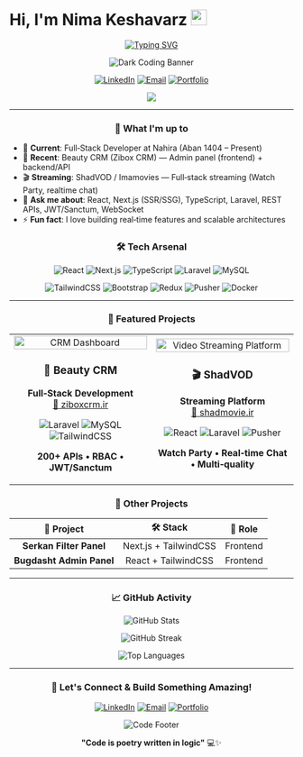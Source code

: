 # Hi, I'm Nima Keshavarz <img src="https://media.giphy.com/media/hvRJCLFzcasrR4ia7z/giphy.gif" width="28">

<div align="center">

[![Typing SVG](https://readme-typing-svg.herokuapp.com?font=Fira+Code&pause=1000&color=58A6FF&center=true&vCenter=true&width=435&lines=Full%E2%80%91Stack+Developer;React%2FNext.js+%2B+Laravel;Building+Production%E2%80%91Grade+Apps;CRM+%26+Streaming+Platforms;Real%E2%80%91time+%26+Secure+Solutions)](https://git.io/typing-svg)

</div>

<div align="center">

![Dark Coding Banner](https://images.unsplash.com/photo-1555066931-4365d14bab8c?w=1200&h=300&fit=crop&crop=entropy&auto=format&fm=webp&q=80&cs=tinysrgb&bg=0d1117)

</div>

<div align="center">

[![LinkedIn](https://img.shields.io/badge/LinkedIn-0A66C2?style=for-the-badge&logo=linkedin&logoColor=white&labelColor=0A66C2)](https://www.linkedin.com/in/<ADD-LINKEDIN-HANDLE>)
[![Email](https://img.shields.io/badge/Email-D14836?style=for-the-badge&logo=gmail&logoColor=white&labelColor=D14836)](mailto:nimainjasta@gmail.com)
[![Portfolio](https://img.shields.io/badge/Portfolio-000000?style=for-the-badge&logo=About.me&logoColor=white&labelColor=000000)](<ADD-PORTFOLIO-LINK>)

![](https://komarev.com/ghpvc/?username=nimainjast&color=58a6ff&style=for-the-badge&label=PROFILE+VIEWS)

</div>

---

<div align="center">

### 🚀 What I'm up to

</div>

- 🔭 **Current**: Full‑Stack Developer at Nahira (Aban 1404 – Present)
- 🧩 **Recent**: Beauty CRM (Zibox CRM) — Admin panel (frontend) + backend/API
- 🎬 **Streaming**: ShadVOD / Imamovies — Full‑stack streaming (Watch Party, realtime chat)
- 💬 **Ask me about**: React, Next.js (SSR/SSG), TypeScript, Laravel, REST APIs, JWT/Sanctum, WebSocket
- ⚡ **Fun fact**: I love building real‑time features and scalable architectures

<div align="center">

### 🛠️ Tech Arsenal

</div>

<div align="center">

![React](https://img.shields.io/badge/React-20232A?style=for-the-badge&logo=react&logoColor=61DAFB)
![Next.js](https://img.shields.io/badge/Next.js-000000?style=for-the-badge&logo=nextdotjs&logoColor=white)
![TypeScript](https://img.shields.io/badge/TypeScript-3178C6?style=for-the-badge&logo=typescript&logoColor=white)
![Laravel](https://img.shields.io/badge/Laravel-FF2D20?style=for-the-badge&logo=laravel&logoColor=white)
![MySQL](https://img.shields.io/badge/MySQL-005C84?style=for-the-badge&logo=mysql&logoColor=white)

![TailwindCSS](https://img.shields.io/badge/TailwindCSS-38B2AC?style=for-the-badge&logo=tailwindcss&logoColor=white)
![Bootstrap](https://img.shields.io/badge/Bootstrap-7952B3?style=for-the-badge&logo=bootstrap&logoColor=white)
![Redux](https://img.shields.io/badge/Redux%20Toolkit-593D88?style=for-the-badge&logo=redux&logoColor=white)
![Pusher](https://img.shields.io/badge/Pusher-300D4F?style=for-the-badge&logo=pusher&logoColor=white)
![Docker](https://img.shields.io/badge/Docker-2496ED?style=for-the-badge&logo=docker&logoColor=white)

</div>

---

<div align="center">

### 🚀 Featured Projects

</div>

<table align="center">
<tr>
<td align="center" width="50%">

<img src="https://images.unsplash.com/photo-1460925895917-afdab827c52f?w=400&h=200&fit=crop&crop=entropy&auto=format&fm=webp&q=80&cs=tinysrgb" width="100%" alt="CRM Dashboard">

### 🏢 Beauty CRM
**Full‑Stack Development**  
[🔗 ziboxcrm.ir](https://ziboxcrm.ir/)

![Laravel](https://img.shields.io/badge/Laravel-FF2D20?style=for-the-badge&logo=laravel&logoColor=white)
![MySQL](https://img.shields.io/badge/MySQL-005C84?style=for-the-badge&logo=mysql&logoColor=white)
![TailwindCSS](https://img.shields.io/badge/TailwindCSS-38B2AC?style=for-the-badge&logo=tailwindcss&logoColor=white)

**200+ APIs • RBAC • JWT/Sanctum**

</td>
<td align="center" width="50%">

<img src="https://images.unsplash.com/photo-1489875347897-49f64b51c1f8?w=400&h=200&fit=crop&crop=entropy&auto=format&fm=webp&q=80&cs=tinysrgb" width="100%" alt="Video Streaming Platform">

### 🎬 ShadVOD
**Streaming Platform**  
[🔗 shadmovie.ir](https://shadmovie.ir/)

![React](https://img.shields.io/badge/React-20232A?style=for-the-badge&logo=react&logoColor=61DAFB)
![Laravel](https://img.shields.io/badge/Laravel-FF2D20?style=for-the-badge&logo=laravel&logoColor=white)
![Pusher](https://img.shields.io/badge/Pusher-300D4F?style=for-the-badge&logo=pusher&logoColor=white)

**Watch Party • Real‑time Chat • Multi‑quality**

</td>
</tr>
</table>

<div align="center">

### 💼 Other Projects

</div>

<div align="center">

| 🎯 **Project** | 🛠️ **Stack** | 🔗 **Role** |
|:---:|:---:|:---:|
| **Serkan Filter Panel** | Next.js + TailwindCSS | Frontend |
| **Bugdasht Admin Panel** | React + TailwindCSS | Frontend |

</div>

---

<div align="center">

### 📈 GitHub Activity

</div>

<div align="center">

![GitHub Stats](https://github-readme-stats.vercel.app/api?username=nimainjast&show_icons=true&theme=github_dark&hide_border=true&bg_color=0d1117&title_color=58a6ff&text_color=c9d1d9&icon_color=58a6ff&rank_icon=github)

![GitHub Streak](https://github-readme-streak-stats.herokuapp.com/?user=nimainjast&theme=github-dark-blue&hide_border=true&background=0d1117&stroke=58a6ff&ring=58a6ff&fire=58a6ff&currStreakNum=c9d1d9&sideNums=c9d1d9&currStreakLabel=58a6ff&sideLabels=58a6ff&dates=c9d1d9)

![Top Languages](https://github-readme-stats.vercel.app/api/top-langs/?username=nimainjast&layout=compact&theme=github_dark&hide_border=true&bg_color=0d1117&title_color=58a6ff&text_color=c9d1d9&langs_count=8)

</div>

---

<div align="center">

### 💫 Let's Connect & Build Something Amazing!

[![LinkedIn](https://img.shields.io/badge/LinkedIn-0A66C2?style=for-the-badge&logo=linkedin&logoColor=white&labelColor=0A66C2)](https://www.linkedin.com/in/<ADD-LINKEDIN-HANDLE>)
[![Email](https://img.shields.io/badge/Email_Me-D14836?style=for-the-badge&logo=gmail&logoColor=white&labelColor=D14836)](mailto:nimainjasta@gmail.com)
[![Portfolio](https://img.shields.io/badge/View_Portfolio-000000?style=for-the-badge&logo=About.me&logoColor=white&labelColor=000000)](<ADD-PORTFOLIO-LINK>)

</div>

<div align="center">

<img src="https://images.unsplash.com/photo-1517077304055-6e89abbf09b0?w=800&h=200&fit=crop&crop=entropy&auto=format&fm=webp&q=80&cs=tinysrgb" alt="Code Footer">

**"Code is poetry written in logic"** 💻✨

</div>